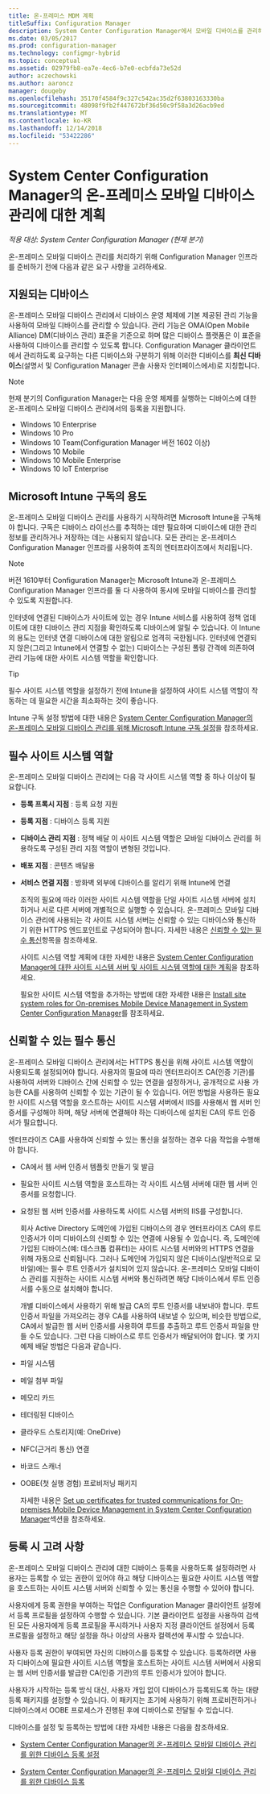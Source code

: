 ```yaml
---
title: 온-프레미스 MDM 계획
titleSuffix: Configuration Manager
description: System Center Configuration Manager에서 모바일 디바이스를 관리하기 위해 온-프레미스 모바일 디바이스 관리를 계획합니다.
ms.date: 03/05/2017
ms.prod: configuration-manager
ms.technology: configmgr-hybrid
ms.topic: conceptual
ms.assetid: 02979fb8-ea7e-4ec6-b7e0-ecbfda73e52d
author: aczechowski
ms.author: aaroncz
manager: dougeby
ms.openlocfilehash: 35170f4584f9c327c542ac35d2f63803163330ba
ms.sourcegitcommit: 48098f9fb2f447672bf36d50c9f58a3d26acb9ed
ms.translationtype: MT
ms.contentlocale: ko-KR
ms.lasthandoff: 12/14/2018
ms.locfileid: "53422286"
---
```

# <a name="plan-for-on-premises-mobile-device-management-in-system-center-configuration-manager"></a>System Center Configuration Manager의 온-프레미스 모바일 디바이스 관리에 대한 계획

*적용 대상: System Center Configuration Manager (현재 분기)*

온\-프레미스 모바일 디바이스 관리를 처리하기 위해 Configuration Manager 인프라를 준비하기 전에 다음과 같은 요구 사항을 고려하세요.

##  <a name="bkmk_devices"></a> 지원되는 디바이스  
 온-프레미스 모바일 디바이스 관리에서 디바이스 운영 체제에 기본 제공된 관리 기능을 사용하여 모바일 디바이스를 관리할 수 있습니다.  관리 기능은 OMA(Open Mobile Alliance) DM(디바이스 관리) 표준을 기준으로 하며 많은 디바이스 플랫폼은 이 표준을 사용하여 디바이스를 관리할 수 있도록 합니다.  Configuration Manager 클라이언트에서 관리하도록 요구하는 다른 디바이스와 구분하기 위해 이러한 디바이스를 **최신 디바이스**(설명서 및 Configuration Manager 콘솔 사용자 인터페이스에서)로 지칭합니다.  

 > [!NOTE]  
>  현재 분기의 Configuration Manager는 다음 운영 체제를 실행하는 디바이스에 대한 온-프레미스 모바일 디바이스 관리에서의 등록을 지원합니다.  
>   
> -  Windows 10 Enterprise  
> -   Windows 10 Pro  
> -   Windows 10 Team\(Configuration Manager 버전 1602 이상\)  
> -   Windows 10 Mobile  
> -   Windows 10 Mobile Enterprise
> -   Windows 10 IoT Enterprise   

##  <a name="bkmk_intune"></a> Microsoft Intune 구독의 용도  
 온\-프레미스 모바일 디바이스 관리를 사용하기 시작하려면 Microsoft Intune을 구독해야 합니다. 구독은 디바이스 라이선스를 추적하는 데만 필요하며 디바이스에 대한 관리 정보를 관리하거나 저장하는 데는 사용되지 않습니다. 모든 관리는 온-프레미스 Configuration Manager 인프라를 사용하여 조직의 엔터프라이즈에서 처리됩니다.  

 > [!NOTE]  
 > 버전 1610부터 Configuration Manager는 Microsoft Intune과 온-프레미스 Configuration Manager 인프라를 둘 다 사용하여 동시에 모바일 디바이스를 관리할 수 있도록 지원합니다.   

 인터넷에 연결된 디바이스가 사이트에 있는 경우 Intune 서비스를 사용하여 정책 업데이트에 대한 디바이스 관리 지점을 확인하도록 디바이스에 알릴 수 있습니다. 이 Intune의 용도는 인터넷 연결 디바이스에 대한 알림으로 엄격히 국한됩니다. 인터넷에 연결되지 않은(그리고 Intune에서 연결할 수 없는) 디바이스는 구성된 폴링 간격에 의존하여 관리 기능에 대한 사이트 시스템 역할을 확인합니다.  

> [!TIP]  
>  필수 사이트 시스템 역할을 설정하기 전에 Intune을 설정하여 사이트 시스템 역할이 작동하는 데 필요한 시간을 최소화하는 것이 좋습니다.  

 Intune 구독 설정 방법에 대한 내용은 [System Center Configuration Manager의 온-프레미스 모바일 디바이스 관리를 위해 Microsoft Intune 구독 설정](../../mdm/get-started/set-up-intune-subscription-on-premises-mdm.md)을 참조하세요.  

##  <a name="bkmk_roles"></a> 필수 사이트 시스템 역할  
 온\-프레미스 모바일 디바이스 관리에는 다음 각 사이트 시스템 역할 중 하나 이상이 필요합니다.  

- **등록 프록시 지점** : 등록 요청 지원  

- **등록 지점** : 디바이스 등록 지원  

- **디바이스 관리 지점** : 정책 배달 이 사이트 시스템 역할은 모바일 디바이스 관리를 허용하도록 구성된 관리 지점 역할이 변형된 것입니다.  

- **배포 지점** : 콘텐츠 배달용  

- **서비스 연결 지점** : 방화벽 외부에 디바이스를 알리기 위해 Intune에 연결  

  조직의 필요에 따라 이러한 사이트 시스템 역할을 단일 사이트 시스템 서버에 설치하거나 서로 다른 서버에 개별적으로 실행할 수 있습니다. 온\-프레미스 모바일 디바이스 관리에 사용되는 각 사이트 시스템 서버는 신뢰할 수 있는 디바이스와 통신하기 위한 HTTPS 엔드포인트로 구성되어야 합니다. 자세한 내용은 [신뢰할 수 있는 필수 통신](#bkmk_trustedComs)항목을 참조하세요.  

  사이트 시스템 역할 계획에 대한 자세한 내용은 [System Center Configuration Manager에 대한 사이트 시스템 서버 및 사이트 시스템 역할에 대한 계획](../../core/plan-design/hierarchy/plan-for-site-system-servers-and-site-system-roles.md)을 참조하세요.  

  필요한 사이트 시스템 역할을 추가하는 방법에 대한 자세한 내용은 [Install site system roles for On-premises Mobile Device Management in System Center Configuration Manager](../../mdm/get-started/install-site-system-roles-for-on-premises-mdm.md)를 참조하세요.  

##  <a name="bkmk_trustedComs"></a> 신뢰할 수 있는 필수 통신  
 온\-프레미스 모바일 디바이스 관리에서는 HTTPS 통신을 위해 사이트 시스템 역할이 사용되도록 설정되어야 합니다. 사용자의 필요에 따라 엔터프라이즈 CA(인증 기관)를 사용하여 서버와 디바이스 간에 신뢰할 수 있는 연결을 설정하거나, 공개적으로 사용 가능한 CA를 사용하여 신뢰할 수 있는 기관이 될 수 있습니다.  어떤 방법을 사용하든 필요한 사이트 시스템 역할을 호스트하는 사이트 시스템 서버에서 IIS를 사용해서 웹 서버 인증서를 구성해야 하며, 해당 서버에 연결해야 하는 디바이스에 설치된 CA의 루트 인증서가 필요합니다.  

 엔터프라이즈 CA를 사용하여 신뢰할 수 있는 통신을 설정하는 경우 다음 작업을 수행해야 합니다.  

- CA에서 웹 서버 인증서 템플릿 만들기 및 발급  

- 필요한 사이트 시스템 역할을 호스트하는 각 사이트 시스템 서버에 대한 웹 서버 인증서를 요청합니다.  

- 요청된 웹 서버 인증서를 사용하도록 사이트 시스템 서버의 IIS를 구성합니다.  

  회사 Active Directory 도메인에 가입된 디바이스의 경우 엔터프라이즈 CA의 루트 인증서가 이미 디바이스의 신뢰할 수 있는 연결에 사용될 수 있습니다. 즉, 도메인에 가입된 디바이스(예: 데스크톱 컴퓨터)는 사이트 시스템 서버와의 HTTPS 연결을 위해 자동으로 신뢰됩니다. 그러나 도메인에 가입되지 않은 디바이스(일반적으로 모바일)에는 필수 루트 인증서가 설치되어 있지 않습니다. 온\-프레미스 모바일 디바이스 관리를 지원하는 사이트 시스템 서버와 통신하려면 해당 디바이스에서 루트 인증서를 수동으로 설치해야 합니다.  

  개별 디바이스에서 사용하기 위해 발급 CA의 루트 인증서를 내보내야 합니다. 루트 인증서 파일을 가져오려는 경우 CA를 사용하여 내보낼 수 있으며, 비슷한 방법으로, CA에서 발급한 웹 서버 인증서를 사용하여 루트를 추출하고 루트 인증서 파일을 만들 수도 있습니다.   그런 다음 디바이스로 루트 인증서가 배달되어야 합니다.  몇 가지 예제 배달 방법은 다음과 같습니다.  

- 파일 시스템  

- 메일 첨부 파일  

- 메모리 카드  

- 테더링된 디바이스  

- 클라우드 스토리지(예: OneDrive)  

- NFC(근거리 통신) 연결  

- 바코드 스캐너  

- OOBE(첫 실행 경험) 프로비저닝 패키지  

  자세한 내용은 [Set up certificates for trusted communications for On-premises Mobile Device Management in System Center Configuration Manager](../../mdm/get-started/set-up-certificates-on-premises-mdm.md)섹션을 참조하세요.  

##  <a name="bkmk_enrollment"></a> 등록 시 고려 사항  
 온\-프레미스 모바일 디바이스 관리에 대한 디바이스 등록을 사용하도록 설정하려면 사용자는 등록할 수 있는 권한이 있어야 하고 해당 디바이스는 필요한 사이트 시스템 역할을 호스트하는 사이트 시스템 서버와 신뢰할 수 있는 통신을 수행할 수 있어야 합니다.  

 사용자에게 등록 권한을 부여하는 작업은 Configuration Manager 클라이언트 설정에서 등록 프로필을 설정하여 수행할 수 있습니다. 기본 클라이언트 설정을 사용하여 검색된 모든 사용자에게 등록 프로필을 푸시하거나 사용자 지정 클라이언트 설정에서 등록 프로필을 설정하고 해당 설정을 하나 이상의 사용자 컬렉션에 푸시할 수 있습니다.  

 사용자 등록 권한이 부여되면 자신의 디바이스를 등록할 수 있습니다. 등록하려면 사용자 디바이스에 필요한 사이트 시스템 역할을 호스트하는 사이트 시스템 서버에서 사용되는 웹 서버 인증서를 발급한 CA(인증 기관)의 루트 인증서가 있어야 합니다.  

 사용자가 시작하는 등록 방식 대신, 사용자 개입 없이 디바이스가 등록되도록 하는 대량 등록 패키지를 설정할 수 있습니다. 이 패키지는 초기에 사용하기 위해 프로비전하거나 디바이스에서 OOBE 프로세스가 진행된 후에 디바이스로 전달될 수 있습니다.  

 디바이스를 설정 및 등록하는 방법에 대한 자세한 내용은 다음을 참조하세요.  

-   [System Center Configuration Manager의 온-프레미스 모바일 디바이스 관리를 위한 디바이스 등록 설정](../../mdm/get-started/set-up-device-enrollment-on-premises-mdm.md)  

-   [System Center Configuration Manager의 온-프레미스 모바일 디바이스 관리를 위한 디바이스 등록](../../mdm/deploy-use/enroll-devices-on-premises-mdm.md)  
